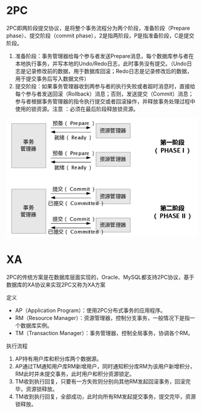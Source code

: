 # 2PC

2PC即两阶段提交协议，是将整个事务流程分为两个阶段，准备阶段（Prepare phase）、提交阶段（commit phase），2是指两阶段，P是指准备阶段，C是提交阶段。

1. 准备阶段：事务管理器给每个参与者发送Prepare消息，每个数据库参与者在本地执行事务，并写本地的Undo/Redo日志，此时事务没有提交。（Undo日志是记录修改前的数据，用于数据库回滚；Redo日志是记录修改后的数据，用于提交事务后写入数据文件）
2. 提交阶段：如果事务管理器收到两参与者的执行失败或者超时消息时，直接给每个参与者发送回滚（Rollback）消息；否则，发送提交（Commit）消息；参与者根据事务管理器的指令执行提交或者回滚操作，并释放事务处理过程中使用的锁资源。注意 ：必须在最后阶段释放锁资源。

![](./img/2pc.png)

# XA

2PC的传统方案是在数据库层面实现的，Oracle、MySQL都支持2PC协议，基于数据库的XA协议来实现2PC又称为XA方案

定义
- AP（Application Program）：使用2PC分布式事务的应用程序。
- RM（Resource Manager）：资源管理器，控制分支事务，一般情况下是指一个数据库实例。
- TM（Transaction Manager）：事务管理器，控制全局事务，协调各个RM。

执行流程
1. AP持有用户库和积分库两个数据源。
2. AP通过TM通知用户库RM新增用户，同时通知积分库RM为该用户新增积分，RM此时并未提交事务，此时用户和积分资源锁定。
3. TM收到执行回复，只要有一方失败则分别向其他RM发起回滚事务，回滚完毕，资源锁释放。
4. TM收到执行回复，全部成功，此时向所有RM发起提交事务，提交完毕，资源锁释放。
